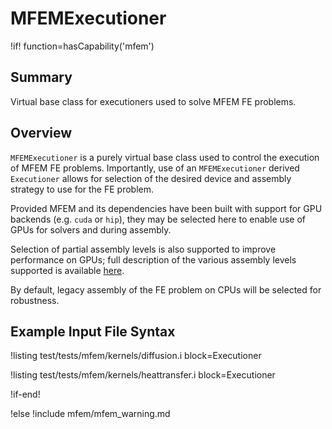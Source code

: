 # MFEMExecutioner

!if! function=hasCapability('mfem')

## Summary

Virtual base class for executioners used to solve MFEM FE problems.

## Overview

`MFEMExecutioner` is a purely virtual base class used to control the execution of MFEM FE problems.
Importantly, use of an `MFEMExecutioner` derived `Executioner` allows for selection of the desired
device and assembly strategy to use for the FE problem.

Provided MFEM and its dependencies have been built with support for GPU backends (e.g. `cuda` or
`hip`), they may be selected here to enable use of GPUs for solvers and during assembly.

Selection of partial assembly levels is also supported to improve performance on GPUs; full
description of the various assembly levels supported is available
 [here](https://mfem.org/performance/).

By default, legacy assembly of the FE problem on CPUs will be selected for robustness.

## Example Input File Syntax

!listing test/tests/mfem/kernels/diffusion.i block=Executioner

!listing test/tests/mfem/kernels/heattransfer.i block=Executioner

!if-end!

!else
!include mfem/mfem_warning.md
